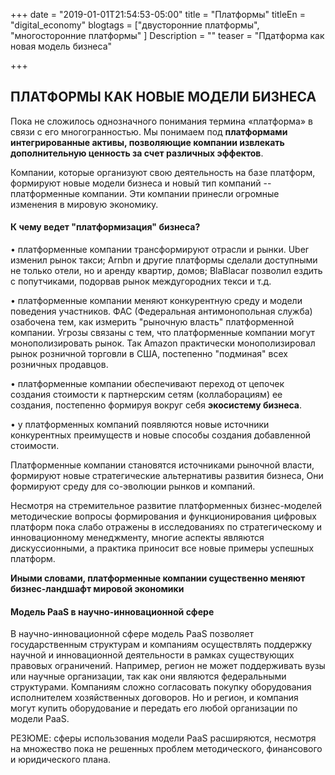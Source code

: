 +++
date = "2019-01-01T21:54:53-05:00"
title = "Платформы"
titleEn = "digital_economy"
blogtags = ["двусторонние платформы", "многосторонние платформы" ]
Description = ""
teaser = "Пдатформа как новая модель бизнеса"

+++
## ПЛАТФОРМЫ КАК НОВЫЕ МОДЕЛИ БИЗНЕСА 

Пока не сложилось однозначного понимания термина «платформа» в связи с его многогранностью. Мы понимаем под <b>платформами интегрированные активы, позволяющие компании  извлекать дополнительную ценность за счет различных эффектов</b>. 

Компании, которые организуют свою деятельность на базе платформ, формируют новые модели бизнеса и новый тип компаний -- платформенные компании. Эти компании принесли огромные изменения в мировую экономику. 

#### К чему ведет "платформизация" бизнеса?

•	платформенные компании трансформируют отрасли и рынки. Uber изменил рынок такси; Arnbn и другие платформы сделали доступными не только отели, но и аренду квартир, домов;  BlaBlacar позволил ездить с попутчиками, подорвав рынок междугородних текси и т.д.  

•	платформенные компании меняют конкурентную среду и модели поведения участников. ФАС (Федеральная антимонопольная служба) озабочена тем, как измерить "рыночную власть" платформенной компании. Угрозы связаны с тем, что платформенные компании могут монополизировать рынок.
 Так Amazon практически монополизировал рынок розничной торговли в США, постепенно "подминая" всех розничных продавцов.  

•	платформенные компании обеспечивают переход от цепочек создания стоимости к партнерским сетям (коллаборациям) ее создания, постепенно формируя вокруг себя <b>экосистему бизнеса</b>.

•	у платформенных компаний появляются новые источники конкурентных преимуществ и новые способы создания добавленной стоимости.

Платформенные компании становятся источниками рыночной власти,  формируют новые стратегические альтернативы развития бизнеса, 
Они  формируют среду для со-эволюции рынков и компаний. 



 Несмотря на стремительное развитие платформенных бизнес-моделей методические вопросы формирования и функционирования  цифровых платформ пока слабо отражены в исследованиях по стратегическому и инновационному менеджменту, многие аспекты являются дискуссионными, а практика приносит все новые примеры успешных платформ. 




<b>Иными словами, платформенные компании существенно меняют бизнес-ландшафт мировой экономики</b>  

  

#### Модель PaaS в научно-инновационной сфере 

В научно-инновационной сфере модель PaaS позволяет государственным структурам и компаниям осуществлять поддержку научной и инновационной деятельности в рамках существующих правовых ограничений. Например, регион не может поддерживать вузы или научные организации, так как они являются федеральными структурами. 
Компаниям сложно согласовать покупку оборудования исполнителем хозяйственных договоров. Но и регион, и компания могут купить оборудование и передать его любой организации по модели PaaS. 

РЕЗЮМЕ: сферы использования модели PaaS расширяются, несмотря на множество пока не решенных проблем методического, финансового и юридического плана. 

  
  
  
  
  
  
 












	